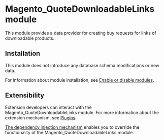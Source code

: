 # Magento_QuoteDownloadableLinks module

This module provides a data provider for creating buy requests for links of downloadable products.

## Installation

This module does not introduce any database schema modifications or new data.

For information about module installation, see [Enable or disable modules](https://experienceleague.adobe.com/en/docs/commerce-operations/installation-guide/tutorials/manage-modules).

## Extensibility

Extension developers can interact with the Magento_QuoteDownloadableLinks module. For more information about the extension mechanism, see [Plugins](https://developer.adobe.com/commerce/php/development/components/plugins/).

[The dependency injection mechanism](https://developer.adobe.com/commerce/php/development/components/dependency-injection/) enables you to override the functionality of the Magento_QuoteDownloadableLinks module.
